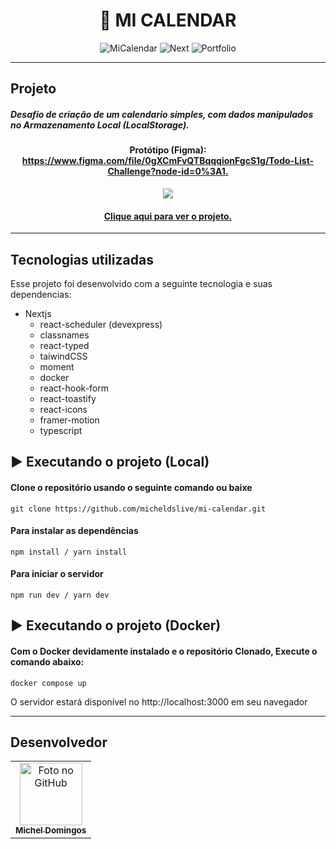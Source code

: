 <h1 align="center">
  📆 MI CALENDAR
</h1>

<p align="center">
  <img alt="MiCalendar" src="https://img.shields.io/static/v1?label=mi&message=calendar&color=success&labelColor=grey">
  
  <img alt="Next" src="https://img.shields.io/static/v1?label=stack&message=nextjs&color=success&labelColor=grey">
  
  <img alt="Portfolio" src="https://img.shields.io/static/v1?label=portfolio&message=MICODE&color=success&labelColor=grey">
</p>

---

## Projeto

##### Desafio de criação de um calendario simples, com dados manipulados no Armazenamento Local (LocalStorage).

<h4 align="center">Protótipo (Figma): <a href="https://www.figma.com/file/0gXCmFvQTBqqqionFgcS1g/Todo-List-Challenge?node-id=0%3A1">https://www.figma.com/file/0gXCmFvQTBqqqionFgcS1g/Todo-List-Challenge?node-id=0%3A1.</a></h4>

<p align="center">
  <img src="https://github.com/micheldslive/mi-calendar/blob/main/public/demo.gif">
</p>

<h4 align="center"><a href="https://mi-calendar.vercel.app/">Clique aqui para ver o projeto.</a></h4>


---

## Tecnologias utilizadas
Esse projeto foi desenvolvido com a seguinte tecnologia e suas dependencias:

- Nextjs
    - react-scheduler (devexpress)
    - classnames
    - react-typed
    - taiwindCSS
    - moment
    - docker
    - react-hook-form
    - react-toastify
    - react-icons
    - framer-motion
    - typescript

## ▶️ Executando o projeto (Local)

#### Clone o repositório usando o seguinte comando ou baixe

```
git clone https://github.com/micheldslive/mi-calendar.git
```

#### Para instalar as dependências

```
npm install / yarn install
```

#### Para iniciar o servidor

```
npm run dev / yarn dev
```


## ▶️ Executando o projeto (Docker)

#### Com o Docker devidamente instalado e o repositório Clonado, Execute o comando abaixo:

```
docker compose up
```

O servidor estará disponível no http://localhost:3000 em seu navegador

---

## Desenvolvedor<br>
<table>
  <tr>
    <td align="center">
      <a href="https://github.com/micheldslive">
        <img src="https://avatars.githubusercontent.com/u/55795597?v=4" width="100" alt="Foto no GitHub"/><br>
        <sub>
          <b>Michel Domingos</b>
        </sub>
      </a>
    </td>
  </tr>
</table>